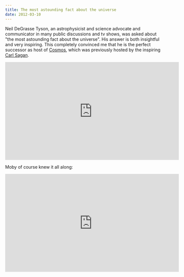 ```yaml
---
title: The most astounding fact about the universe
date: 2012-03-10
---
```

Neil DeGrasse Tyson, an astrophysicist and science advocate and communicator in many public discussions and tv shows, was asked about "the most astounding fact about the universe". His answer is both insightful and very inspiring. This completely convinced me that he is the perfect successor as host of <a href="http://en.wikipedia.org/wiki/Cosmos:_A_Personal_Voyage">Cosmos</a>, which was previously hosted by the inspiring <a href="http://en.wikipedia.org/wiki/Carl_Sagan">Carl Sagan</a>.

<iframe width="560" height="315" src="https://www.youtube.com/embed/9D05ej8u-gU" frameborder="0" allowfullscreen></iframe>

Moby of course knew it all along:

<iframe width="560" height="315" src="https://www.youtube.com/embed/W3YaCAjFiqc" frameborder="0" allowfullscreen></iframe>


